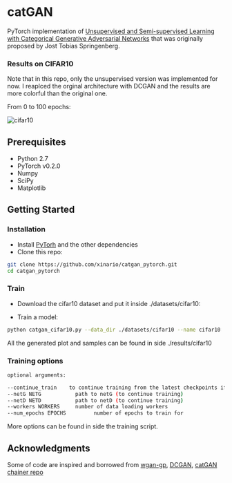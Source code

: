 # catGAN

PyTorch implementation of [Unsupervised and Semi-supervised Learning with Categorical Generative Adversarial Networks](https://arxiv.org/abs/1511.06390) that was originally proposed by Jost Tobias Springenberg.




### Results on CIFAR10
Note that in this repo, only the unsupervised version was implemented for now. I reaplced the orginal architecture with DCGAN and the results are more colorful than the original one.

From 0 to 100 epochs:

![cifar10](results/cifar10/cifar10.gif)



## Prerequisites
- Python 2.7
- PyTorch v0.2.0
- Numpy
- SciPy
- Matplotlib


## Getting Started
### Installation
- Install [PyTorh](https://github.com/pytorch/pytorch) and the other dependencies
- Clone this repo:
```bash
git clone https://github.com/xinario/catgan_pytorch.git
cd catgan_pytorch
```

### Train
- Download the cifar10 dataset and put it inside ./datasets/cifar10:

- Train a model:
```bash
python catgan_cifar10.py --data_dir ./datasets/cifar10 --name cifar10
```
All the generated plot and samples can be found in side ./results/cifar10




### Training options 
```bash
optional arguments:

--continue_train  	to continue training from the latest checkpoints if --netG and --netD are not specified
--netG NETG           path to netG (to continue training)
--netD NETD           path to netD (to continue training)
--workers WORKERS     number of data loading workers
--num_epochs EPOCHS         number of epochs to train for
```
More options can be found in side the training script.



## Acknowledgments
Some of code are inspired and borrowed from [wgan-gp](https://github.com/caogang/wgan-gp), [DCGAN](https://github.com/pytorch/examples/tree/master/dcgan), [catGAN chainer repo](https://github.com/smayru/catgan)
